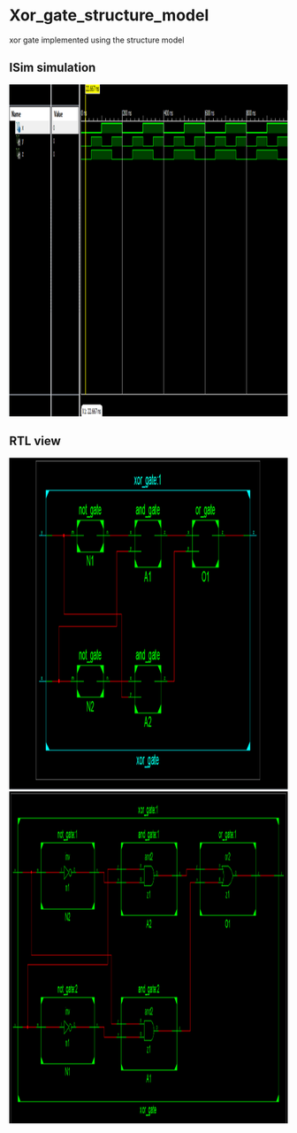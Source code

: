 # Xor_gate_structure_model
xor gate implemented using the structure model

## ISim simulation
<img src="https://github.com/KurejiMilan/Xor_gate_structure_model/blob/main/isim.png" alt="simulation" height="600px" width="800px">

## RTL view
<img src="https://github.com/KurejiMilan/Xor_gate_structure_model/blob/main/xor_gate%20rtl.png" alt="rtl" height="600px" width="800px">

<img src="https://github.com/KurejiMilan/Xor_gate_structure_model/blob/main/xor%20low%20level%20rtl.png" alt="rtl" height="600px" width="800px">

